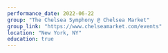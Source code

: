 ```yaml
---
performance_date: 2022-06-22
group: "The Chelsea Symphony @ Chelsea Market"
group_link: "https://www.chelseamarket.com/events"
location: "New York, NY"
education: true
---
```

